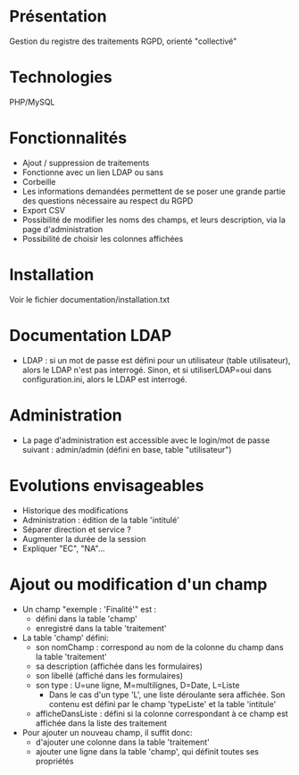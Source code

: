 # Présentation
Gestion du registre des traitements RGPD, orienté "collectivé"

# Technologies
PHP/MySQL

# Fonctionnalités
* Ajout / suppression de traitements
* Fonctionne avec un lien LDAP ou sans
* Corbeille
* Les informations demandées permettent de se poser une grande partie des questions nécessaire au respect du RGPD
* Export CSV
* Possibilité de modifier les noms des champs, et leurs description, via la page d'administration
* Possibilité de choisir les colonnes affichées

# Installation
Voir le fichier documentation/installation.txt

# Documentation LDAP
* LDAP : si un mot de passe est défini pour un utilisateur (table utilisateur), alors le LDAP n'est pas interrogé. Sinon, et si utiliserLDAP=oui dans configuration.ini, alors le LDAP est interrogé.

# Administration
* La page d'administration est accessible avec le login/mot de passe suivant : admin/admin (défini en base, table "utilisateur")

# Evolutions envisageables
* Historique des modifications
* Administration : édition de la table 'intitulé'
* Séparer direction et service ?
* Augmenter la durée de la session
* Expliquer "EC", "NA"...

# Ajout ou modification d'un champ
* Un champ "exemple : 'Finalité'" est :
  * défini dans la table 'champ'
  * enregistré dans la table 'traitement'
* La table 'champ' défini:
  * son nomChamp : correspond au nom de la colonne du champ dans la table 'traitement'
  * sa description (affichée dans les formulaires)
  * son libellé (affiché dans les formulaires)
  * son type : U=une ligne, M=multilignes, D=Date, L=Liste
    * Dans le cas d'un type 'L', une liste déroulante sera affichée. Son contenu est défini par le champ 'typeListe' et la table 'intitule'
  * afficheDansListe : défini si la colonne correspondant à ce champ est affichée dans la liste des traitement
* Pour ajouter un nouveau champ, il suffit donc:
  * d'ajouter une colonne dans la table 'traitement'
  * ajouter une ligne dans la table 'champ', qui définit toutes ses propriétés
